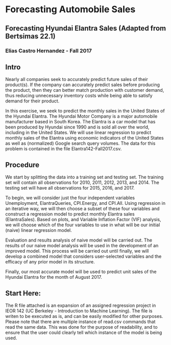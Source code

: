 # Forecasting Automobile Sales
## Forecasting Hyundai Elantra Sales (Adapted from Bertsimas 22.1)
### Elias Castro Hernandez - Fall 2017


## Intro
Nearly all companies seek to accurately predict future sales of their product(s). 
If the company can accurately predict sales before producing the product, then they can better match production with customer demand, thus reducing unnecessary inventory costs while being able to satisfy demand for their product.

In this exercise, we seek to predict the monthly sales in the United States of the Hyundai Elantra. The Hyundai Motor Company is a major automobile manufacturer based in South Korea. The Elantra is a car model that has been produced by Hyundai since 1990 and is sold all over the world, including in the United States. We will use linear regression to predict monthly sales of the Elantra using economic indicators of the United States as well as (normalized) Google search query volumes. The data for this problem is contained in the file Elantra142-Fall2017.csv. 

## Procedure
We start by splitting the data into a training set and testing set. The training set will contain all observations for 2010, 2011, 2012, 2013, and 2014. The testing set will have all observations for 2015, 2016, and 2017. 

To begin, we will consider just the four independent variables Unemployment, ElantraQueries, CPI.Energy, and CPI.All. Using regression in an iterative way, we will then choose a subset of these four variables and construct a regression model to predict monthly Elantra sales (ElantraSales). Based on plots, and Variable Inflation Factor (VIF) analysis, we will choose which of the four variables to use in what will be our initial (naive) linear regression model. 

Evaluation and results analysis of naive model will be carried out. The results of our naive model analysis will be used in the development of an improved model. This process will be carried out until finally, we will develop a combined model that considers user-selected variables and the efficacy of any prior model in its structure.

Finally, our most accurate model will be used to predict unit sales of the Hyundai Elantra for the month of August 2017.

## Start Here:
The R file attached is an expansion of an assigned regression project in IEOR 142 (UC Berkeley - Introduction to Machine Learning).
The file is writen to be executed as is, and can be easily modified for other purposes. 
Please note that there are multiple instance of read.csv commands that read the same data. This was done for the purpose of readability, and to ensure that the user could clearly tell which instance of the model is being used.

